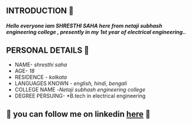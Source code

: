 ## INTRODUCTION 🌟
  ####   *Hello everyone iam SHRESTHI SAHA here from netaji subhash engineering college , presently in my 1st year of electrical engineering..*
  
## PERSONAL DETAILS 🌟
- NAME- *shresthi saha*
- AGE- *18*
- RESIDENCE - *kolkata* 
- LANGUAGES KNOWN - *english, hindi, bengali*
- COLLEGE NAME -*Netaji subhash engineering college*
- DEGREE PERSUING- *B.tech in electrical engineering 

## 🌟 you can follow me on linkedin [here](https://www.linkedin.com/in/shresthi-saha-33b0a7220/) 🌟
